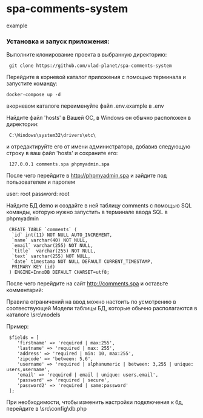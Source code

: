 # spa-comments-system
 example
 
### Установка и запуск приложения:
 
 Выполните клонирование проекта в выбранную директорию:
 
```shell
 git clone https://github.com/vlad-planet/spa-comments-system
```
 
 Перейдите в корневой каталог приложения с помощью терминала и запустите команду:
 
 ```shell
 docker-compose up -d
 ```
 
 вкорневом каталоге переименуйте файл .env.example в .env
 
 Найдите файл 'hosts' в Вашей ОС, в Windows он обычно расположен в директории:
 
```shell
 C:\Windows\system32\drivers\etc\
```

 и отредактируйте его от имени администратора, 
 добавив следующую строку в ваш файл 'hosts' и сохраните его:
 
```shell
 127.0.0.1 comments.spa phpmyadmin.spa
```

 После чего перейдите в http://phpmyadmin.spa и зайдите под пользователем и паролем 
 
 user: root password: root

 Найдите БД demo и создайте в ней таблицу comments  с помощью SQL команды,
 которую нужно запустить в терминале ввода SQL в phpmyadmin
 
```shell
 CREATE TABLE `comments` (
  `id` int(11) NOT NULL AUTO_INCREMENT,
  `name` varchar(40) NOT NULL,
  `email` varchar(255) NOT NULL,
  `title`  varchar(255) NOT NULL,
  `text` varchar(255) NOT NULL,
  `date` timestamp NOT NULL DEFAULT CURRENT_TIMESTAMP,
  PRIMARY KEY (id)
 ) ENGINE=InnoDB DEFAULT CHARSET=utf8;
```

 После чего перейдите на сайт  http://comments.spa
 и оставьте комментарий:
 
 Правила ограничений на ввод можно настоить по усмотрению в соотвествующей Модели таблицы БД,
 которые обычно располагаются в каталоге \src\models
	
 Пример:
 
```shell
 $fields = [
    'firstname' => 'required | max:255',
    'lastname' => 'required | max: 255',
    'address' => 'required | min: 10, max:255',
    'zipcode' => 'between: 5,6',
    'username' => 'required | alphanumeric | between: 3,255 | unique: users,username',
    'email' => 'required | email | unique: users,email',
    'password' => 'required | secure',
    'password2' => 'required | same:password'
 ];
```

 При необходимости, чтобы изменить настройки подключения к бд, перейдите в
 \src\config\db.php
